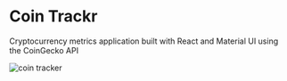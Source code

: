 # Coin Trackr

Cryptocurrency metrics application built with React and Material UI using the CoinGecko API

![coin tracker](demo.png)
